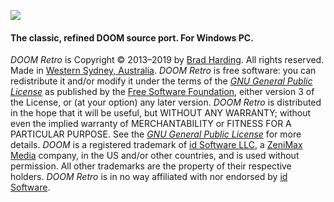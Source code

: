 ![](https://raw.githubusercontent.com/bradharding/www.doomretro.com/master/title2.png)

#### The classic, refined DOOM source port. For Windows PC.

*DOOM Retro* is Copyright &copy; 2013&ndash;2019 by [Brad Harding](mailto:brad@doomretro.com). All rights reserved. Made in [Western Sydney, Australia](https://goo.gl/maps/tzJjLD1UDaG2). *DOOM Retro* is free software: you can redistribute it and/or modify it under the terms of the [*GNU General Public License*](https://github.com/bradharding/doomretro/wiki/LICENSE) as published by the [Free Software Foundation](http://www.fsf.org/), either version 3 of the License, or (at your option) any later version. *DOOM Retro* is distributed in the hope that it will be useful, but WITHOUT ANY WARRANTY; without even the implied warranty of MERCHANTABILITY or FITNESS FOR A PARTICULAR PURPOSE. See the [*GNU General Public License*](https://github.com/bradharding/doomretro/wiki/LICENSE) for more details. *DOOM* is a registered trademark of [id Software LLC](https://www.idsoftware.com), a [ZeniMax Media](https://www.zenimax.com/) company, in the US and/or other countries, and is used without permission. All other trademarks are the property of their respective holders. *DOOM Retro* is in no way affiliated with nor endorsed by [id Software](https://www.idsoftware.com).
